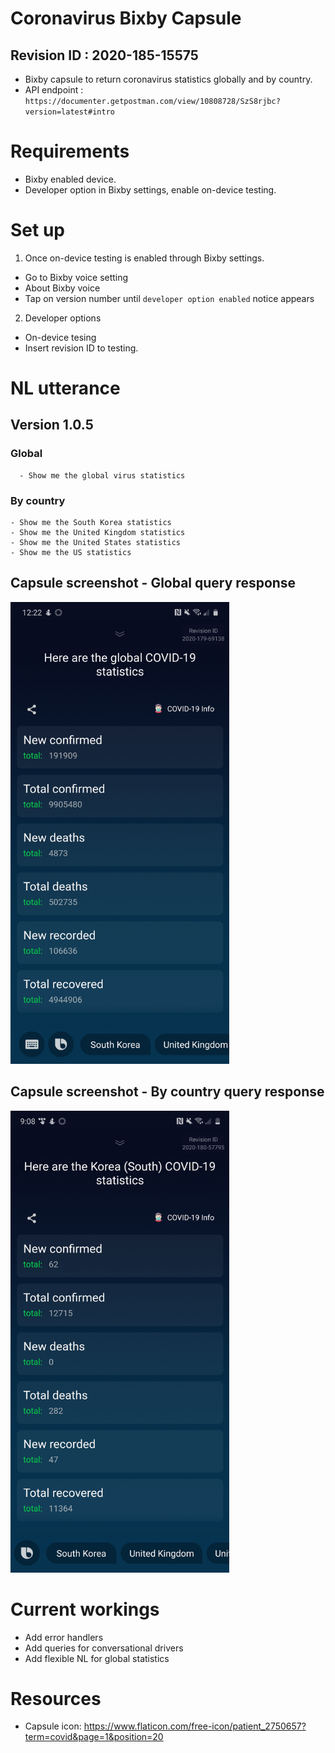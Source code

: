 # Coronavirus Bixby Capsule
 ## Revision ID : 2020-185-15575
 - Bixby capsule to return coronavirus statistics globally and by country.
 - API endpoint : `https://documenter.getpostman.com/view/10808728/SzS8rjbc?version=latest#intro`

# Requirements
 - Bixby enabled device.
 - Developer option in Bixby settings, enable on-device testing. 

# Set up
 1. Once on-device testing is enabled through Bixby settings.
   - Go to Bixby voice setting
   - About Bixby voice
   - Tap on version number until `developer option enabled` notice appears
 2. Developer options
   - On-device tesing
   - Insert revision ID to testing.

# NL utterance
 ## Version 1.0.5
  ### Global
      - Show me the global virus statistics
  ### By country
    - Show me the South Korea statistics
    - Show me the United Kingdom statistics
    - Show me the United States statistics
    - Show me the US statistics
 ## Capsule screenshot - Global query response
 <img src="playground.covid19/screenshots/version1.jpg" alt="Screenshot" width="350"/>
 
 ## Capsule screenshot - By country query response
 <img src="playground.covid19/screenshots/version2.jpg" alt="Screenshot" width="350"/>

# Current workings
 - Add error handlers
 - Add queries for conversational drivers
 - Add flexible NL for global statistics

# Resources
 - Capsule icon: https://www.flaticon.com/free-icon/patient_2750657?term=covid&page=1&position=20 
